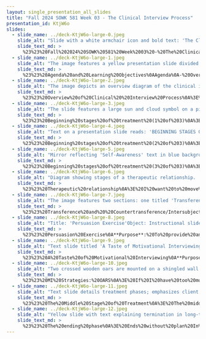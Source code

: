 ```yaml
---
layout: single_presentation_all_slides
title: "Fall 2024 SOWK 581 Week 03 - The Clinical Interview Process"
presentation_id: KtjW6o
slides:
  - slide_name: ../deck-KtjW6o-large-0.jpeg
    slide_alt: "Slide with a white armchair icon and bold text: 'The Clinical Interview Process' by Jacob Campbell, Ph.D. LICSW. Context: Blue background, course 'Week 03 for SOWK 581.'"
    slide_text_md: >
      %23%23%20Fall%202024%20SOWK%20581%20Week%2003%20-%20The%20Clinical%20Interview%20Process%0Atitle:%20Fall%202024%20SOWK%20581%20Week%2003%20-%20The%20Clinical%20Interview%20Process%0Adate:%202024-09-06%2017:32:00%0Alocation:%20Heritage%20University%0Atags:%0A%20%20-%20Heritage%20University%0A%20%20-%20MSW%20Program%0A%20%20-%20SOWK%20581%0Apresentation_video:%20%0Adescription:%20%3E%0AWeek%20three%20will%20be%20synchronous,%20with%20a%20class%20on%20Saturday%20(09/07/24).%20The%20topic%20for%20this%20week%20is%20the%20clinical%20interview%20process.%20%0AThe%20agenda%20for%20the%20in-person%20sessions%20will%20be%0A-%20Overview%20of%20the%20clinical%20interview%20process%0A-%20What%20happens%20in%20the%20beginning%20stage%20of%20treatment%0A-%20Transference%20and%20countertransference%0A-%20Practice%20exercise%20with%20motivational%20interviewing%0A-%20Middle%20and%20end%20of%20treatment%0ALearning%20Objectives%0A-%20Consider%20a%20case%20example%20and%20the%20clinical%20interview%20process%20with%20them.%0A-%20Define%20the%20concepts%20of%20transference%20and%20countertransference.%0A-%20Understand%20the%20stages%20of%20change%20model%20of%20treatment.%0A-%20Explain%20some%20of%20the%20considerations%20in%20the%20different%20phases%20of%20the%20treatment%20process.%20%0A-%20Experience%20a%20conversation%20that%20is%20not%20motivational%20interviewing%20and%20one%20that%20is%20more%20in%20line%20with%20motivational%20interviewing.%0A-%20Develop%20insight%20into%20your%20own%20intersectionality.
  - slide_name: ../deck-KtjW6o-large-1.jpeg
    slide_alt: "The image features a yellow presentation slide divided into two sections. The left side lists the 'Agenda' with topics like clinical interviews and motivational interviewing. The right side outlines 'Learning Objectives,' including transference, stages of treatment, and intersectionality."
    slide_text_md: >
      %23%23%20Agenda%20and%20Learning%20Objectives%0AAgenda%0A-%20Overview%20of%20the%20clinical%20interview%20process%0A-%20What%20happens%20in%20the%20beginning%20stage%20of%20treatment%0A-%20Transference%20and%20countertransference%0A-%20Practice%20exercise%20with%20motivational%20interviewing%0A-%20Middle%20and%20end%20of%20treatment%0ALearning%20Objectives%0A-%20Define%20the%20concepts%20of%20transference%20and%20countertransference.%0A-%20Understand%20the%20stages%20of%20change%20model%20of%20treatment.%0A-%20Explain%20some%20of%20the%20considerations%20in%20the%20different%20phases%20of%20the%20treatment%20process.%20%0A-%20Experience%20a%20conversation%20that%20is%20not%20motivational%20interviewing%20and%20one%20that%20is%20more%20in%20line%20with%20motivational%20interviewing.%0A-%20Develop%20insight%20into%20your%20own%20intersectionality.
  - slide_name: ../deck-KtjW6o-large-2.jpeg
    slide_alt: "The image depicts an overview diagram of the clinical interview process, featuring three major stages: 'The Beginning of Treatment,' 'The Middle of Treatment,' and 'The Ending of Treatment.' Each stage corresponds with the transtheoretical model stages: Pre-contemplation, Contemplation*, Contemplation, Preparation, Action, Maintenance, and Termination. The text is color-coded for clarity."
    slide_text_md: >
      %23%23%20Overview%20of%20Clinical%20%20Interview%20Process%0A%3E%20I%20want%20to%20start%20off%20by%20thinking%20in%20a%20broad%20overview%20of%20the%20clinical%20interview%20process.%20I%20appreciate%20the%20textbook%20author%20using%20the%20framing%20beginning,%20middle,%20and%20end.%20Depending%20on%20when%20you%20took%20your%20BASW%20practice%20classes,%20if%20you%20used%20the%20Hepworth%20et%20al.%20textbook%20they%20frame%20it.%20%0APhase%201:%20Exploration,%20Engagement,%20Assessment,%20and%20Planning%0APhase%20II:%20Implementation%20and%20Goal%20Attainment%0APhase%20III:%20Evaluation%20and%20Termination%0AOr%20if%20you%20used%20the%20Kirst-Ashman%20and%20Hull%20generalist%20practice%20model:%0AEngagement%0AAssessment%0APlanning%0AImplementation%0AEvaluation%0ATermination%0AFollow%20up%0A%3E%20One%20of%20the%20things%20that%20I%20think%20is%20interesting%20in%20how%20the%20Cooper%20and%20Granucci%20Lesser%20(2022)%20make%20the%20connection%20to%20the%20stages%20of%20change%20(which%20they%20describe%20as%20a%20Transtheoretical%20Model)%0A%3E%20The%20stages%20of%20change%20model%20uses%20interventions%20from%20several%20theoretical%20models%20and%20is%20therefore%20called%20transtheoretical.%0A%3E%20(p.%2024)%0AThe%20Beginning%20of%20Treatment:%0A-%20Pre-contemplation%0A-%20Contemplation*%0AThe%20Middle%20of%20Treatment%0A-%20Contemplation%20(this%20is%20where%20they%20put%20it)%0A-%20Preparation%0A-%20Action%0AThe%20Ending%20of%20Treatment%0A-%20Maintenance%0A-%20Termination
  - slide_name: ../deck-KtjW6o-large-3.jpeg
    slide_alt: "The slide features a large sun and cloud symbol on a pink background. The text includes 'BEGINNING STAGES OF TREATMENT' and 'MANDATED VS VOLUNTARY,' contrasting sunny and stormy visuals."
    slide_text_md: >
      %23%23%20Beginning%20stages%20of%20treatment%20(1%20of%203)%0A%3E%20I%20think%20something%20important%20for%20us%20consider%20at%20the%20start%20of%20treatment%20is%20the%20referral%20source.%0AMandated%20vs%20Voluntary%0A%5BWhole%20Class%20Discussion%5D%20What%20should%20we%20be%20thinking%20about%20if%20a%20client%20is%20mandated%20verses%20voluntary.
  - slide_name: ../deck-KtjW6o-large-4.jpeg
    slide_alt: "Text on a presentation slide reads: 'BEGINNING STAGES OF TREATMENT' in a yellow circle, with a pink background. It lists: 'The first meeting, Confidentiality, Introductions, Answering personal questions.'"
    slide_text_md: >
      %23%23%20Beginning%20stages%20of%20treatment%20(2%20of%203)%0A%3E%20Your%20textbook%20goes%20through%20and%20discusses%20what%20the%20start%20of%20the%20treatment%20usually%20includes.%20There%20are%20opportunities%20for%20introductions,%20potentially%20having%20clients%20ask%20personal%20questions,%20working%20to%20understand%20the%20your%20own%20and%20the%20clients%20self-awareness,%20and%20sharing%20about%20confidentiality%20that%20happen%20in%20the%20first%20session.%20Also%20during%20the%20first%20session%20is%20when%20you%20start%20doing%20your%20assessment%20and%20understand%20why%20the%20client%20is%20here.%0A%5BWhole%20class/Small%20Group%20Activity%5D%20Talk%20about%20each%20of%20these%20as%20described%20below:%0A-%20The%20first%20meeting%20(elicit%20experiences%20with%20the%20first%20meeting%20a%20client)%0A-%20Confidentiality%20(have%20one%20person%20share%20how%20they%20describe%20confidentiality,%20then%20everybody%20do%20with%20a%20partner)%0A-%20Introductions%20(brainstorm%20what%20should%20be%20described%20in%20our%20introduction,%20and%20then%20everybody%20do%20it%20with%20a%20partner)%0A-%20Answering%20personal%20questions%20(how%20do%20we%20handle%20this,%20any%20examples%20people%20have%3F)
  - slide_name: ../deck-KtjW6o-large-5.jpeg
    slide_alt: "Mirror reflecting 'Self-Awareness' text in blue background, part of a presentation slide. Accompanying text:'Self-awareness is an umbrella term. Within the context of the clinical interview, we relate self-awareness to an understanding of the multiple dimensions of the worker’s identity and how that interacts with the multiple dimensions of the client’s identity.' (Cooper & Granucci Lesser, 2022 p. 19)"
    slide_text_md: >
      %23%23%20Beginning%20stages%20of%20treatment%20(3%20of%203)%0A%3E%20__Self-awareness__%20is%20an%20umbrella%20term.%20Within%20the%20context%20of%20the%20clinical%20interview,%20we%20relate%20self%20awareness%20to%20an%20understanding%20of%20the%20multiple%20dimensions%20of%20the%20worker's%20identity%20and%20how%20that%20interacts%20with%20the%20multiple%20dimensions%20of%20the%20client's%20identity.%20(Cooper%20%26%20Granucci%20Lesser,%202022%20p.%2019)%20%0A%5BSmall%20Group%20Activity%5D%20With%20a%20partner,%20ask%20each%20other%20the%20same%20question%20a%20number%20of%20times;%20the%20same%20answer%20cannot%20be%20used%20twice.%20%20The%20questions%20they%20ask%20each%20other%20(changing%20roles)%20are%20%22Who%20are%20you%3F%22%20and%20%22Who%20do%20you%20see%3F%22
  - slide_name: ../deck-KtjW6o-large-6.jpeg
    slide_alt: "Diagram showing stages of a therapeutic relationship. 'Beginning' is in a yellow oval, 'Middle' in a green oval, and 'End' in a blue oval, connected by an arrow."
    slide_text_md: >
      %23%23%20Therapeutic%20relationship%0A%3E%20I%20want%20to%20move%20into%20talking%20some%20about%20the%20therapeutic%20relationship.%20This%20goes%20through%20all%20three%20of%20the%20phases,%20but%20will%20look%20differently%20in%20each%20one.%0ASome%20of%20the%20things%20we%20think%20about%20are:%0A-%20Transference%20and%20countertransference%0A-%20Working%20alliance%20and%20the%20real%20relationship%0A-%20Resistance%0A-%20MI%20and%20Stages%20of%20change
  - slide_name: ../deck-KtjW6o-large-7.jpeg
    slide_alt: "The image features two sections: one titled 'Transference' with text explaining client reactions, and another titled 'Countertransference/Intersubjectivity,' describing therapeutic dynamics. It's styled in blue and white."
    slide_text_md: >
      %23%23%20Transference%20and%20%20Countertransference/Intersubjectivity%0A%3E%20Transferance%20and%20Countertransference%20are%20important%20in%20understanding%20the%20therapeutic%20relationship.%20Lets%20start%20with%20defining%20them.%0A**Transference**:%20A%20client's%20transferential%20responses%20may%20be%20evoked%20by%20the%20therapist.%20%0A**Countertransference/Intersubjectivity**:%20Considered%20to%20be%20both%20the%20result%20of%20the%20therapist's%20unconscious%20processes%20and%20an%20appropriate%20reaction%20by%20the%20therapist%20to%20the%20patient.%20It%20is%20a%20reciprocal%20influence%20of%20the%20conscious%20and%20unconscious%20subjectivities%20in%20the%20therapeutic%20relationship.%0A%5BWhole%20Class%20Activity%5D%20What%20do%20you%20think%20these%20might%20look%20like.%20How%20do%20we%20handle%20it.
  - slide_name: ../deck-KtjW6o-large-8.jpeg
    slide_alt: "Title: 'Persuasion Exercise'Object: Instructional slide  Action: Provides guidelines for a persuasion exercise  Context: Divided into sections for 'Speaker' and 'Helper,' detailing conversation steps for convincing someone to make a life change.Instructions for Speaker:- Share a potential life change you’re contemplating but haven’t confirmed.Instructions for Helper:1. Explain reasons for the change.2. List three benefits of the change.3. Describe how to implement the change.4. Stress importance, including potential negatives of not changing.5. Urge the person to proceed. Repeat if resisted.(Note: *not motivational interviewing)Based on Miller & Moyers, 2020."
    slide_text_md: >
      %23%23%20Persuasion%20Exercise%0A**Purpose**:%20To%20provide%20an%20experiential%20contrast%20to%20motivational%20interviewing.%20In%20preparation%20for%20learning%20an%20interpersonal%20skill,%20trainees%20experience%20first-hand%20what%20happens%20when%20the%20opposite%20approach%20is%20taken.%20This%20exercise%20is%20designed%20to%20raise%20trainees'%20awareness%20of%20common%20responses%20that%20are%20not%20reflective%20listening%20or%20motivational%20interviewing,%20and%20how%20they%20can%20obstruct%20motivation%20and%20change.%20Usually%20this%20exercise%20generates%20quite%20a%20bit%20of%20laughter.%0AGroup%20Size:%203:%20Trainer%20plus%202%20trainees%20add%201%20as%20observer%20if%20needed%0ATotal%20Time:%2015%20minutes%20The%20session%20will%20automatically%20end%20after%2015%20minutes.%0ATrainer:%20You%20will%20work%20with%20a%20pair%20of%20trainees.%20Decide%20which%20will%20be%20Speaker%20and%20Helper%20first;%20they%20will%20then%20switch%20roles.%20Give%20instructions%20in%20your%20own%20words.%20If%20you%20have%20three%20trainees,%20assign%20one%20to%20simply%20observe%20on%20the%20first%20round,%20then%20they%20participate%20in%20the%20second%20round%20while%20another%20trainee%20observes.%0AInstructions%20for%20Speaker:%20%22I%20would%20like%20you%20to%20talk%20about%20something%20you%20have%20been%20thinking%20about%20changing%20in%20your%20own%20life.%20It%20could%20be%20a%20habit,%20attitude%20or%20behavior,%20but%20it%20should%20be%20something%20you%20haven't%20changed%20yet.%20Maybe%20it's%20something%20that%20would%20be%20good%20for%20you,%20or%20that%20you%20think%20you%20should%20change.%20It%20should%20be%20something%20you%20feel%20comfortable%20sharing%20--%20not%20your%20deepest,%20darkest%20secret,%20okay%3F%20Any%20questions%20about%20that%3F%22%0AInstructions%20for%20Helper:%20%22Your%20task%20is%20to%20try%20as%20hard%20as%20you%20can%20to%20convince%20and%20persuade%20the%20Speaker%20to%20make%20the%20change%20that%20he%20or%20she%20is%20considering.%20Specifically,%20once%20you%20find%20out%20what%20the%20change%20is%20that%20the%20person%20is%20considering,%20do%20these%20five%20things:%0A1.%20Explain%20why%20the%20person%20should%20make%20this%20change.%0A2.%20Give%20at%20least%20three%20specific%20benefits%20that%20could%20result%20from%20making%20the%20change.%0A3.%20Tell%20the%20person%20how%20they%20could%20make%20the%20change.%0A4.%20Emphasize%20how%20important%20it%20is%20for%20them%20to%20make%20the%20change.%20This%20might%20include%20the%20negative%0Aconsequences%20of%20not%20doing%20it.%0A5.%20Tell/persuade%20the%20person%20to%20do%20it.%0AAnd%20if%20you%20encounter%20resistance,%20repeat%20the%20above,%20perhaps%20more%20emphatically.%22%0AGuidelines:%20Mention%20that%20this%20is%20not%20motivational%20interviewing.%20Your%20instructions%20should%20take%20no%20more%20than%203-4%20minutes,%20and%20give%20instructions%20as%20if%20trainees%20do%20not%20already%20know%20what%20to%20do.%20When%20you%20start%20the%20first%20pair,%20use%20your%20watch%20to%20time%204-5%20minutes,%20then%20stop%20the%20conversation%20and%20have%20them%20reverse%20roles.%20Again%20allow%204-5%20minutes%20for%20the%20Helper%20to%20%22help.%22%20If%20time%20remains,%20have%20Speakers%20describe%20what%20they%20were%20experiencing%20during%20the%20conversation.%20We%20will%20then%20have%20a%20short%20debrief%20as%20a%20whole%20group.%0ATrainees:%20When%20you%20are%20the%20Speaker,%20use%20one%20of%20your%20%22a%20change%20I%20am%20considering%20making%22%20topics.%0AWhen%20you%20are%20the%20Helper,%20follow%20precisely%20the%20instructions%20given%20to%20you%20by%20the%20trainer.%20Do%20not%20use%20reflective%20listening.%20Within%204-5%20minutes,%20try%20to%20fit%20in%20all%20five%20of%20the%20instructions.%0AReference:%0AMiller,%20W.%20R.%20%26%20Moyers,%20T.%20B.%20(2020,%20October%2026)%20Training%20for%20New%20Trainers%20(TNT)%20for%20the%20International%20Motivational%20Interviewing%20Network%20of%20Trainers%20(MINT):%20Practice%20Exercise%20Guidelines%20for%20Participant%20Trainers.%20https://motivationalinterviewing.org/sites/default/files/training_exercise_handouts.pdf
  - slide_name: ../deck-KtjW6o-large-9.jpeg
    slide_alt: "Text slide titled 'A Taste of Motivational Interviewing' with instructions for a speaker and helper. The speaker shares a potential change. The helper asks about motivations, importance, and approaches without offering advice."
    slide_text_md: >
      %23%23%20A%20Taste%20of%20Motivational%20Interviewing%0A**Purpose**:%20This%20offers%20both%20Speaker%20and%20Interviewer%20an%20experience%20of%20an%20MI%20conversation.%20This%20can%20be%20done%20early%20in%20training,%20and%20it%20is%20not%20necessary%20to%20explain%20MI%20in%20advance%20or%20why%20these%20particular%20questions%20are%20used.%20This%20works%20well%20as%20a%20contrast%20after%20a%20Negative%20Practice%20exercise%20like%20%232.%0AGroup%20Size:%203-4:%20Trainer%20plus%202%20trainees%20add%201%20as%20observer%20if%20needed%0ATotal%20Time:%2020%20minutes%20The%20session%20will%20automatically%20end%20after%2020%20minutes.%0ATrainer:%20You%20will%20work%20with%20a%20pair%20of%20trainees.%20Decide%20who%20will%20be%20Speaker%20and%20Interviewer%20first;%20they%20will%20then%20switch%20roles.%20Give%20instructions%20in%20your%20own%20words.%20If%20you%20have%20three%20trainees,%20assign%20one%20to%20simply%20observe%20on%20the%20first%20round,%20then%20they%20participate%20in%20the%20second%20round%20while%20another%20trainee%20observes.%0A**Instructions%20for%20Speaker**:%20%22I%20would%20like%20you%20to%20talk%20about%20a%20change%20that%20you%20are%20considering,%20something%20you%20are%20thinking%20about%20changing%20in%20your%20life,%20but%20have%20not%20definitely%20decided.%20It%20will%20be%20something%20you%20feel%20two%20ways%20about.%20It%20might%20be%20a%20change%20that%20would%20be%20%22good%20for%20you,%22%20that%20you%20%22should%22%20make%20for%20some%20reason,%20but%20haven't%20done%20yet.%20Tell%20the%20interviewer%20about%20this%20change%20you%20are%20considering.%0A**Instructions%20for%20Interviewer**:%20Don't%20try%20to%20persuade%20or%20fix%20anything.%20Don't%20offer%20advice.%20Instead%20ask%20these%20four%20questions%20one%20at%20a%20time,%20and%20listen%20carefully%20to%20what%20the%20person%20says:%0A1.%20Why%20would%20you%20want%20to%20make%20this%20change%3F%0A2.%20If%20you%20did%20decide%20to%20make%20this%20change,%20how%20might%20you%20go%20about%20it%20in%20order%20to%20succeed%3F%0A3.%20What%20are%20the%20three%20best%20reasons%20for%20you%20to%20do%20it%3F%0A4.%20How%20important%20would%20you%20say%20it%20is%20for%20you%20to%20make%20this%20change,%20on%20a%20scale%20from%200%20to%2010,%20where%200%20is%0Anot%20at%20all%20important,%20and%2010%20is%20extremely%20important%3F%20%5BFollow-up%20question:%20And%20why%20are%20you%20at%20_____%20rather%20than%20a%20lower%20number%20or%200%3F%5D%20After%20you%20have%20listened%20carefully%20to%20the%20answers%20to%20these%20questions,%20give%20back%20a%20short%20summary%20of%20what%20you%20heard,%20of%20the%20person's%20motivations%20for%20change.%20Then%20ask%20one%20more%20question:%0A5.%20So%20what%20do%20you%20think%20you'll%20do%3F%20and%20listen%20with%20interest%20to%20the%20answer.%0AGuidelines:%20Your%20instructions%20should%20take%20no%20more%20than%203-4%20minutes,%20and%20give%20instructions%20as%20if%20trainees%20do%20not%20already%20know%20what%20to%20do.%20When%20you%20start%20the%20first%20pair,%20use%20your%20watch%20to%20time%206-7%20minutes,%20then%20stop%20the%20conversation%20and%20have%20them%20reverse%20roles.%20Allow%20the%20next%20Interviewer%206-7%20minutes%20to%20ask%20the%20questions%20and%20summarize.%20You%20may%20need%20to%20keep%20this%20conversation%20on%20track%20if%20the%20Interviewer%20or%20Speaker%20wander%20away%20from%20the%20structure.%20The%20%22how%20important%22%20question%20often%20needs%20a%20bit%20of%20guidance,%20particularly%20in%20relation%20to%20asking%20the%20follow-up%20question.%20If%20needed,%20after%20the%20four%20questions%20have%20been%20asked,%20remind%20the%20Interviewer%20to%20offer%20a%20short%20summary%20of%20the%20Speaker's%20motivations%20for%20change.%20Then,%20if%20needed,%20guide%20the%20Interviewer%20to%20the%20fifth%20question.%20You%20will%20continue%20as%20Trainer%20with%20Exercise%20%234%20%E2%80%93%20Debrief%20by%20Evoking.%0ATrainees:%20When%20you%20are%20the%20Speaker,%20use%20one%20of%20your%20%22a%20change%20I%20am%20considering%20making%22%20topics.%0AWhen%20you%20are%20the%20Interviewer,%20follow%20precisely%20the%20instructions%20given%20to%20you%20by%20the%20trainer.%20You%20may%20offer%20a%20reflective%20listening%20response,%20if%20appropriate,%20after%20the%20Speaker%20answers%20a%20question.%20To%20give%20the%20trainer%20something%20to%20do,%20wander%20off%20the%20assigned%20task%20once.
  - slide_name: ../deck-KtjW6o-large-10.jpeg
    slide_alt: "Two crossed wooden oars are mounted on a shingled wall. The text reads:OARS1. OPEN-ENDED QUESTIONS2. PERSONAL AFFIRMATIONS3. LISTEN & ENGAGE IN REFLECTIONS4. PROVIDE SUMMARIES"
    slide_text_md: >
      %23%23%20MI%20Strategies:%20OARS%0A%3E%20If%20I%20have%20too%20much%20time,%20teach%20about%20OARS,%20demonstrate%20it,%20and%20have%20people%20practice%0ATaken%20from:%20https://rutgerstraining.sph.rutgers.edu/Fiveminutes/download/mi_strategies_cheat_sheet.pdf%0APhoto%20by%20Jake%20Lorefice%20on%20Unsplash%0AOARS%20represents%20communication%20strategies%20that%20can%20help%20a%20practitioner%20elicit%20change%20talk%20from%20the%0Aclient/patient.%20It%20is%20an%20essential%20part%20of%20MI%20that%20should%20be%20utilized%20during%20the%20Brief%20Intervention%20(BI)%0Aportion%20of%20SBIRT%20to%20enhance%20motivation.%20OARS%20stands%20for%20the%20following:%0A1.%20_O_%20pen-Ended%20Questions%0A2.%20Personal%20_A_%20ffirmations%0A3.%20Listen%20%26%20Engage%20in%20_R_%20eflections%0A4.%20Provide%20_S_%20ummaries%0AOPEN-ENDED%20QUESTIONS%0A-%20Open%20the%20door%20and%20encourage%20the%20client%20to%20talk:%20%22Can%20you%20tell%20me%20what%20you%20like%20about%20using%3F%22%0A-%20Do%20not%20invite%20a%20short%20answer:%20%22What%20makes%20you%20think%20it%20might%20be%20time%20for%20a%20change%3F%22%0A-%20Leave%20broad%20latitude%20for%20how%20to%20respond:%20%22Can%20you%20tell%20me%20more%20about%20how%20this%20began%3F%22%0APERSONAL%20AFFIRMATIONS%0A-%20Commenting%20positively%20on%20an%20attribute:%20%22You're%20a%20strong%20person,%20a%20real%20survivor.%22%0A-%20A%20statement%20of%20appreciation:%20%22I%20appreciate%20your%20openness%20and%20honesty%20today.%22%0A-%20Catch%20the%20person%20doing%20something%20right:%20%22Thank%20you%20for%20coming%20in%20today!%22%0A-%20A%20compliment:%20%22I%20like%20the%20way%20you%20said%20that.%22%0A-%20An%20expression%20of%20hope,%20caring,%20or%20support:%20%22I%20hope%20this%20weekend%20goes%20well%20for%20you!%22%0ALISTEN%20%26%20ENGAGE%20IN%20REFLECTIONS%0A-%20Are%20statements%20rather%20than%20questions:%0A%09*%20Question:%20%22Do%20you%20mean%20that%20you're%20wondering%20if%20it's%20possible%20for%20you%20to%20cut%20down%3F%22%0A%09*%20Reflection:%20%22You're%20wondering%20if%20it's%20possible%20for%20you%20to%20cut%20down.%22%0A-%20Make%20a%20guess%20about%20the%20client's%20meaning%20(rather%20than%20asking)%0A-%20Yield%20more%20information%20and%20better%20understanding%0A-%20Often%20a%20question%20can%20be%20turned%20into%20a%20reflection%0A-%20Helps%20the%20client/patient%20continue%20exploring%0A-%20In%20general,%20a%20reflection%20should%20not%20be%20longer%20than%20the%20patient/client's%20statement%0APROVIDE%20SUMMARIES%0A1.%20Collect%20material%20that%20has%20been%20offered:%20%22So%20far,%20you've%20expressed%20concern%20about%20your%20children,%0Asaving%20money,%20and%20providing%20a%20stable%20living%20environment%20for%20your%20family.%22%0A2.%20Link%20to%20something%20just%20said%20with%20something%20discussed%20earlier:%20%22That%20sounds%20a%20bit%20like%20what%20you%20told%0Ame%20earlier%20about%20feeling%20lonely.%22%0A3.%20Draw%20together%20what%20happened%20and%20transition%20to%20a%20new%20task:%20%22Before%20I%20provide%20you%20with%20some%0Areferral%20recommendations,%20let%20me%20summarize%20what%20you've%20told%20me%20so%20far,%20and%20see%20if%20I've%20missed%0Aanything%20important%E2%80%A6.Is%20there%20anything%20else%20that%20you%20would%20like%20to%20add%20before%20we%20move%20on%3F%22
  - slide_name: ../deck-KtjW6o-large-11.jpeg
    slide_alt: "Text slide details treatment phases; emphasizes client safety and overcoming anxiety. Title: 'The Middle Stage of Treatment.' Quote: 'Experience safety...overcome anxiety and take steps toward mastery.” (Cooper & Granucci Lesser, 2022, p. 29)."
    slide_text_md: >
      %23%23%20The%20Middle%20Stage%20of%20Treatment%0A%3E%20The%20middle%20stage%20of%20of%20treatment%20is%20generally%20the%20longest,%20most%20productive,%20but%20also%20when%20clients%20can%20lose%20interest%20and%20terminate%20without%20a%20planing%20to.%0AAs%20a%20side%20note,%20I%20really%20liked%20the%20example%20they%20shared%20in%20the%20textbook.%20A%20good%20realistic%20case%20example.%0AExploring%20the%20reality%E2%80%94the%20real%20relationship%E2%80%94will%20help%20the%20worker%20adjust%20to%20client%20needs.%20%20A%20client%20may%20be%20justifiably%20angry%20with%20a%20worker%20for%20numerous%20reasons.%20Perhaps%20he%20was%20inattentive,%20%20unempathetic,%20or%20preoccupied.%20Something%20as%20seemingly%20slight%20as%20answering%20the%20phone%20during%20a%20%20client's%20session%20may%20feel%20like%20a%20lack%20of%20empathy%20and%20produce%20a%20strong%20reaction%20from%20the%20client.%20%20You%20may%20not%20hear%20the%20reaction%20right%20away,%20but%20subsequent%20sessions%20will%20provide%20clues.%20The%20skilled%20%20worker%20pays%20sharp%20attention%20during%20the%20middle%20phase%20to%20the%20client's%20verbal%20and%20nonverbal%20behaviors.%20It%20is%20completely%20appropriate%20to%20mention,%20for%20example,%20that%20the%20client%20seems%20less%20talkative,%20or%20%20more%20edgy,%20or%20that%20something%20seems%20different.%20This%20is%20not%20to%20be%20confused%20with%20confrontation.%20%20Direct%20confrontation%20can%20be%20offensive%20and%20angering%20to%20a%20client,%20with%20the%20exception%20of%20those%20who%20%20have%20or%20are%20participating%20in%20recovery%20programs%20where%20confrontation%20is%20the%20norm.%20It%20is%20much%20better%20%20to%20gently%20comment%20that%20it%20seems%20hard%20for%20the%20client%20to%20talk%20about%20something,%20or%20to%20respond%20to%20your%20%20words,%20than%20to%20rush%20headlong%20with%20an%20interpretation%20such%20as%20%22You%20are%20angry%20that%20I'm%20talking%20about%20%20your%20past.%22%20Interpretations%20often%20feel%20like%20wounds,%20especially%20if%20they%20are%20made%20too%20early%20in%20the%20%20work.%20And%20they%20can%20often%20be%20incorrect.%20It%20is%20more%20appropriate%20to%20explore%20and%20let%20the%20client%20come%20up%20%20with%20the%20meaning%20for%20herself.%20%20%0ACooper,%20Marlene%20G;%20Granucci%20Lesser,%20Joan.%20Clinical%20Social%20Work%20Practice:%20An%20Integrated%20Approach%20(p.%2029).%20Pearson%20Education.%20Kindle%20Edition.
  - slide_name: ../deck-KtjW6o-large-12.jpeg
    slide_alt: "Yellow slide with text explaining termination in long-term treatment, stating it arises naturally when therapy concludes. Right side features a blue circle with 'THE ENDING PHASE' in white."
    slide_text_md: >
      %23%23%20The%20ending%20phase%0A%3E%20Ends%20without%20plan%20In%20long-term%20treatment,%20termination%20is%20not%20necessarily%20agreed%20on%20beforehand%20but%20is%20an%20outgrowth%20%20of%20the%20therapeutic%20process%20that%20has%20reached%20an%20end.%20%0A(Cooper%20%26%20Granucci%20Lesser,%202022%20p.%2031)
---
```

